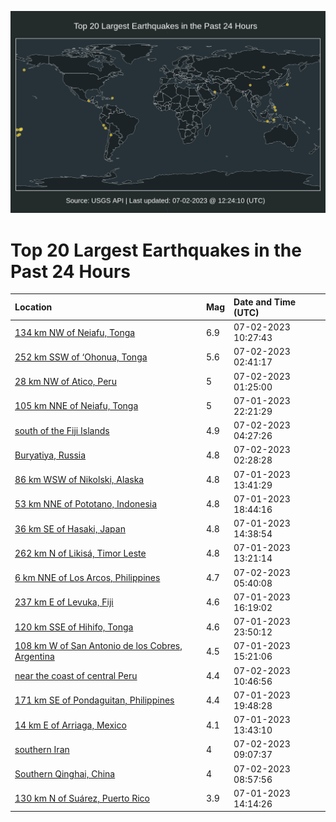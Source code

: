 ![Map](./map.png)

# Top 20 Largest Earthquakes in the Past 24 Hours

| Location | Mag | Date and Time (UTC) |
|:---|:---|:---|
| [134 km NW of Neiafu, Tonga](https://earthquake.usgs.gov/earthquakes/eventpage/us6000kpls) | 6.9 | 07-02-2023 10:27:43 |
| [252 km SSW of ‘Ohonua, Tonga](https://earthquake.usgs.gov/earthquakes/eventpage/us6000kpjk) | 5.6 | 07-02-2023 02:41:17 |
| [28 km NW of Atico, Peru](https://earthquake.usgs.gov/earthquakes/eventpage/us6000kpiz) | 5 | 07-02-2023 01:25:00 |
| [105 km NNE of Neiafu, Tonga](https://earthquake.usgs.gov/earthquakes/eventpage/us6000kpif) | 5 | 07-01-2023 22:21:29 |
| [south of the Fiji Islands](https://earthquake.usgs.gov/earthquakes/eventpage/us6000kpk4) | 4.9 | 07-02-2023 04:27:26 |
| [Buryatiya, Russia](https://earthquake.usgs.gov/earthquakes/eventpage/us6000kpjf) | 4.8 | 07-02-2023 02:28:28 |
| [86 km WSW of Nikolski, Alaska](https://earthquake.usgs.gov/earthquakes/eventpage/us6000kpg4) | 4.8 | 07-01-2023 13:41:29 |
| [53 km NNE of Pototano, Indonesia](https://earthquake.usgs.gov/earthquakes/eventpage/us6000kphp) | 4.8 | 07-01-2023 18:44:16 |
| [36 km SE of Hasaki, Japan](https://earthquake.usgs.gov/earthquakes/eventpage/us6000kpgi) | 4.8 | 07-01-2023 14:38:54 |
| [262 km N of Likisá, Timor Leste](https://earthquake.usgs.gov/earthquakes/eventpage/us6000kpg1) | 4.8 | 07-01-2023 13:21:14 |
| [6 km NNE of Los Arcos, Philippines](https://earthquake.usgs.gov/earthquakes/eventpage/us6000kpkh) | 4.7 | 07-02-2023 05:40:08 |
| [237 km E of Levuka, Fiji](https://earthquake.usgs.gov/earthquakes/eventpage/us6000kpgy) | 4.6 | 07-01-2023 16:19:02 |
| [120 km SSE of Hihifo, Tonga](https://earthquake.usgs.gov/earthquakes/eventpage/us6000kpiq) | 4.6 | 07-01-2023 23:50:12 |
| [108 km W of San Antonio de los Cobres, Argentina](https://earthquake.usgs.gov/earthquakes/eventpage/us6000kpgp) | 4.5 | 07-01-2023 15:21:06 |
| [near the coast of central Peru](https://earthquake.usgs.gov/earthquakes/eventpage/us6000kpm5) | 4.4 | 07-02-2023 10:46:56 |
| [171 km SE of Pondaguitan, Philippines](https://earthquake.usgs.gov/earthquakes/eventpage/us6000kpi8) | 4.4 | 07-01-2023 19:48:28 |
| [14 km E of Arriaga, Mexico](https://earthquake.usgs.gov/earthquakes/eventpage/us6000kpgd) | 4.1 | 07-01-2023 13:43:10 |
| [southern Iran](https://earthquake.usgs.gov/earthquakes/eventpage/us6000kpl2) | 4 | 07-02-2023 09:07:37 |
| [Southern Qinghai, China](https://earthquake.usgs.gov/earthquakes/eventpage/us6000kpl0) | 4 | 07-02-2023 08:57:56 |
| [130 km N of Suárez, Puerto Rico](https://earthquake.usgs.gov/earthquakes/eventpage/pr2023182006) | 3.9 | 07-01-2023 14:14:26 |
